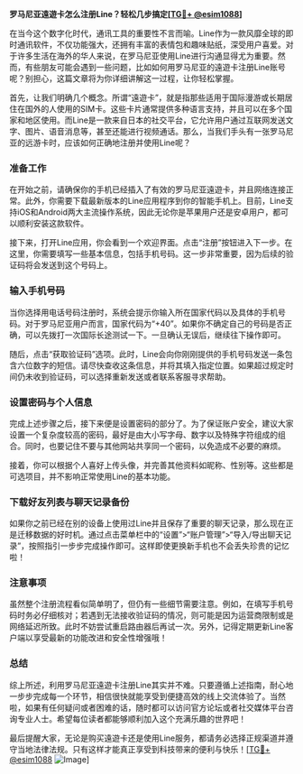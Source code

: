 **罗马尼亚遠遊卡怎么注册Line？轻松几步搞定[[TG💪+ @esim1088](https://t.me/s/esim1088)]**

在当今这个数字化时代，通讯工具的重要性不言而喻。Line作为一款风靡全球的即时通讯软件，不仅功能强大，还拥有丰富的表情包和趣味贴纸，深受用户喜爱。对于许多生活在海外的华人来说，在罗马尼亚使用Line进行沟通显得尤为重要。然而，有些朋友可能会遇到一些问题，比如如何用罗马尼亚的遠遊卡注册Line账号呢？别担心，这篇文章将为你详细讲解这一过程，让你轻松掌握。

首先，让我们明确几个概念。所谓“遠遊卡”，就是指那些适用于国际漫游或长期居住在国外的人使用的SIM卡。这些卡片通常提供多种语言支持，并且可以在多个国家和地区使用。而Line是一款来自日本的社交平台，它允许用户通过互联网发送文字、图片、语音消息等，甚至还能进行视频通话。那么，当我们手头有一张罗马尼亚的远游卡时，应该如何正确地注册并使用Line呢？

### 准备工作

在开始之前，请确保你的手机已经插入了有效的罗马尼亚遠遊卡，并且网络连接正常。此外，你需要下载最新版本的Line应用程序到你的智能手机上。目前，Line支持iOS和Android两大主流操作系统，因此无论你是苹果用户还是安卓用户，都可以顺利安装这款软件。

接下来，打开Line应用，你会看到一个欢迎界面。点击“注册”按钮进入下一步。在这里，你需要填写一些基本信息，包括手机号码。这一步非常重要，因为后续的验证码将会发送到这个号码上。

### 输入手机号码

当你选择用电话号码注册时，系统会提示你输入所在国家代码以及具体的手机号码。对于罗马尼亚用户而言，国家代码为“+40”。如果你不确定自己的号码是否正确，可以先拨打一次国际长途测试一下。一旦确认无误后，继续往下操作即可。

随后，点击“获取验证码”选项。此时，Line会向你刚刚提供的手机号码发送一条包含六位数字的短信。请尽快查收这条信息，并将其填入指定位置。如果超过规定时间仍未收到验证码，可以选择重新发送或者联系客服寻求帮助。

### 设置密码与个人信息

完成上述步骤之后，接下来便是设置密码的部分了。为了保证账户安全，建议大家设置一个复杂度较高的密码，最好是由大小写字母、数字以及特殊字符组成的组合。同时，也要记住不要与其他网站共享同一个密码，以免造成不必要的麻烦。

接着，你可以根据个人喜好上传头像，并完善其他资料如昵称、性别等。这些都是可选项目，并不影响正常使用Line的基本功能。

### 下载好友列表与聊天记录备份

如果你之前已经在别的设备上使用过Line并且保存了重要的聊天记录，那么现在正是迁移数据的好时机。通过点击菜单栏中的“设置”>“账户管理”>“导入/导出聊天记录”，按照指引一步步完成操作即可。这样即使更换新手机也不会丢失珍贵的记忆啦！

### 注意事项

虽然整个注册流程看似简单明了，但仍有一些细节需要注意。例如，在填写手机号码时务必仔细核对；若遇到无法接收验证码的情况，则可能是因为运营商限制或是网络延迟所致。此时不妨尝试重启路由器后再试一次。另外，记得定期更新Line客户端以享受最新的功能改进和安全性增强哦！

### 总结

综上所述，利用罗马尼亚遠遊卡注册Line其实并不难。只要遵循上述指南，耐心地一步步完成每一个环节，相信很快就能享受到便捷高效的线上交流体验了。当然啦，如果有任何疑问或者困难的话，随时都可以访问官方论坛或者社交媒体平台咨询专业人士。希望每位读者都能够顺利加入这个充满乐趣的世界吧！

最后提醒大家，无论是购买遠遊卡还是使用Line服务，都请务必选择正规渠道并遵守当地法律法规。只有这样才能真正享受到科技带来的便利与快乐！[[TG💪+ @esim1088](https://t.me/s/esim1088) ![Image](https://i.postimg.cc/4NQfJmqS/Snipaste-2025-05-13-00-14-12.png)]